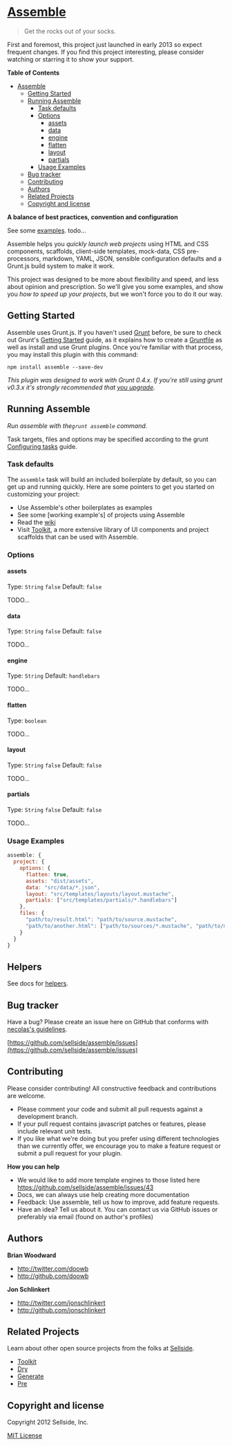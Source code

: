 # [Assemble](http://assemble.io)

> Get the rocks out of your socks.


First and foremost, this project just launched in early 2013 so expect frequent changes. If you find this project interesting, please consider watching or starring it to show your support.

**Table of Contents**

- [Assemble](#assemble)
  - [Getting Started](#getting-started)
  - [Running Assemble](#running-assemble)
    - [Task defaults](#task-defaults)
    - [Options](#options)
      - [assets](#assets)
      - [data](#data)
      - [engine](#engine)
      - [flatten](#flatten)
      - [layout](#layout)
      - [partials](#partials)
    - [Usage Examples](#usage-examples)
  - [Bug tracker](#bug-tracker)
  - [Contributing](#contributing)
  - [Authors](#authors)
  - [Related Projects](#related-projects)
  - [Copyright and license](#copyright-and-license)


**A balance of best practices, convention and configuration**

See some [examples](). todo...

Assemble helps you _quickly launch web projects_ using HTML and CSS components, scaffolds, client-side templates, mock-data, CSS pre-processors, markdown, YAML, JSON, sensible configuration defaults and a Grunt.js build system to make it work.

This project was designed to be more about flexibility and speed, and less about opinion and prescription. So we'll give you some examples, and show you _how to speed up your projects_, but we won't force you to do it our way.



## Getting Started
Assemble uses Grunt.js. If you haven't used [Grunt](http://gruntjs.com/) before, be sure to check out Grunt's [Getting Started](http://gruntjs.com/getting-started) guide, as it explains how to create a [Gruntfile](http://gruntjs.com/sample-gruntfile) as well as install and use Grunt plugins. Once you're familiar with that process, you may install this plugin with this command:

```shell
npm install assemble --save-dev
```

_This plugin was designed to work with Grunt 0.4.x. If you're still using grunt v0.3.x it's strongly recommended that [you upgrade](http://gruntjs.com/upgrading-from-0.3-to-0.4)._


## Running Assemble
_Run assemble with the`grunt assemble` command._


Task targets, files and options may be specified according to the grunt [Configuring tasks](http://gruntjs.com/configuring-tasks) guide.
### Task defaults
The `assemble` task will build an included boilerplate by default, so you can get up and running quickly. Here are some pointers to get you started on customizing your project:

  * Use Assemble's other boilerplates as examples
  * See some [working example's] of projects using Assemble
  * Read the [wiki](https://github.com/sellside/assemble/wiki)
  * Visit [Toolkit](http://toolkit.io), a more extensive library of UI components and project scaffolds that can be used with Assemble.


### Options

#### assets
Type: `String` `false`
Default: `false`

TODO...


#### data
Type: `String` `false`
Default: `false`

TODO...


#### engine
Type: `String`
Default: `handlebars`

TODO...


#### flatten
Type: `boolean`

TODO...


#### layout
Type: `String` `false`
Default: `false`

TODO...


#### partials
Type: `String` `false`
Default: `false`

TODO...



### Usage Examples

```js
assemble: {
  project: {
    options: {
      flatten: true,
      assets: "dist/assets",
      data: "src/data/*.json",
      layout: "src/templates/layouts/layout.mustache",
      partials: ["src/templates/partials/*.handlebars"]
    },
    files: {
      "path/to/result.html": "path/to/source.mustache",
      "path/to/another.html": ["path/to/sources/*.mustache", "path/to/more/*.mustache"]
    }
  }
}
```

## Helpers

See docs for [helpers](https://github.com/sellside/assemble/blob/master/docs/helpers.md).



## Bug tracker
Have a bug? Please create an issue here on GitHub that conforms with [necolas's guidelines](https://github.com/necolas/issue-guidelines).

[https://github.com/sellside/assemble/issues](https://github.com/sellside/assemble/issues)



## Contributing

Please consider contributing! All constructive feedback and contributions are welcome.

  * Please comment your code and submit all pull requests against a development branch.
  * If your pull request contains javascript patches or features, please include relevant unit tests.
  * If you like what we're doing but you prefer using different technologies than we currently offer, we encourage you to make a feature request or submit a pull request for your plugin.


**How you can help**

  * We would like to add more template engines to those listed here https://github.com/sellside/assemble/issues/43
  * Docs, we can always use help creating more documentation
  * Feedback: Use assemble, tell us how to improve, add feature requests.
  * Have an idea? Tell us about it. You can contact us via GitHub issues or preferably via email (found on author's profiles)


## Authors

**Brian Woodward**

+ http://twitter.com/doowb
+ http://github.com/doowb

**Jon Schlinkert**

+ http://twitter.com/jonschlinkert
+ http://github.com/jonschlinkert



## Related Projects
Learn about other open source projects from the folks at [Sellside](http://www.sellside.com).

+ [Toolkit](http://toolkit.io)
+ [Dry](http://dry.io)
+ [Generate](http://generate.github.com)
+ [Pre](http://pre.io)



## Copyright and license

Copyright 2012 Sellside, Inc.

[MIT License](LICENSE-MIT)